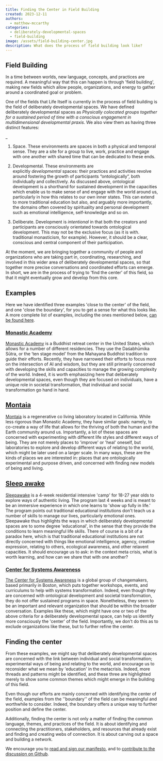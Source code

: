 ```yaml
---
title: Finding the Center in Field Building
created: 2023-12-11
authors:
  - matthew-mccarthy
categories:
  - deliberately-developmental-spaces
  - field-building
image: /assets/field-building-center.jpg
description: What does the process of field building look like?
---
```

## Field Building 

In a time between worlds, new language, concepts, and practices are required. A meaningful way that this can happen is through 'field building', making new fields which allow people, organizations, and energy to gather around a coordinated goal or problem.

One of the fields that Life Itself is currently in the process of field building is the field of deliberately developmental spaces. We have defined deliberately developmental spaces  as _Physically colocated groups together for a sustained period of time with a conscious engagement in multidimensional developmental praxis_. We also view them as having three distinct features:

_

1. Space. These environments are spaces in both a physical and temporal sense. They are a site for a group to live, work, practice and engage with one another with shared time that can be dedicated to these ends.  

2. Developmental. These environments are explicitly _developmental_ spaces: their practices and activities revolve around fostering the growth of participants “ontologically”, both individually and collectively. As discussed above, ontological development is a shorthand for sustained development in the capacities which enable us to make sense of and engage with the world around us, particularly in how this relates to our own inner states. This can extend to more traditional education but also, and arguably more importantly, the domains often covered by spirituality and personal development such as emotional intelligence, self-knowledge and so on.

3. Deliberate. Development is _intentional_ in that both the creators and participants are consciously orientated towards ontological development. This may not be the exclusive focus (as it is with. traditional monasticism, for example). However, it should be a clear, conscious and central component of their participation.


At the moment, we are bringing together a community of people and organizations who are taking part in, coordinating, researching, and involved in this wider area of deliberately developmental spaces, so that together more precise conversations and coordinated efforts can emerge. In short, we are in the process of trying to 'find the center' of this field, so that it might eventually grow and develop from this core. 

## Examples 

Here we have identified three examples 'close to the center' of the field, and one 'close  the boundary', for you to get a sense for what this looks like. A more complete list of examples, including the ones mentioned below, [can be found here](https://developmentalspaces.org/examples). 

### [Monastic Academy](https://developmentalspaces.org/monastic-academy)

[Monastic Academy](https://www.monasticacademy.com) is a Buddhist retreat center in the United States, which allows for a number of different residencies. They use the Daśabhūmika Sūtra, or the ‘ten stage model’ from the Mahayana Buddhist tradition to guide their efforts. Recently, they have narrowed their efforts to focus more on the intersection of AI and wisdom, but they are still primarily concerned with developing the skills and capacities to manage the growing complexity of the world. Indeed, it is worth emphasizing here that deliberately developmental spaces, even though they are focused on individuals, have a unique role in societal transformation, that individual and social transformation go hand in hand.

## [Montaia](https://developmentalspaces.org/montaia)

[Montaia](https://www.montaia.com/) is a regenerative co living laboratory located in California. While less rigorous than Monastic Academy, they have similar goals: namely, to co-create a way of life that allows for the thriving of both the human and the Earth community around us. Importantly, a lot of these spaces are concerned with experimenting with different life styles and different ways of being. They are not merely places to 'improve' or 'heal' oneself, but laboratories to explore and develop different ways of relating to the world, which might be later used on a larger scale. In many ways, these are the kinds of places we are interested in: places that are ontologically experimental and purpose driven, and concerned with finding new models of being and living.

## [Sleep awake](https://developmentalspaces.org/sleepawake)

[Sleepawake](https://www.sleepawake.camp/) is a 4-week residential intensive 'camp' for 18-27 year olds to explore ways of authentic living. The program last 4 weeks and is meant to be an immersive experience in which one learns to 'show up fully in life.' The program points out traditional educational institutions don't teach us a number of skills to manage our lives, particularly emotional ones. Sleepawake thus highlights the ways in which deliberately developmental spaces are to some degree 'educational', in the sense that they provide the conditions to learn meaningful life skills. There of course is a bit of a paradox here, which is that traditional educational institutions are not directly concerned with things like emotional intelligence, agency, creative expression, relating to others, ecological awareness, and other relavent capacities. It should encourage us to ask: in the context meta crisis, what is worth learning, and how can we share that with one another? 

### [Center for Systems Awareness](https://developmentalspaces.org/center-for-systems-awareness)

[The Center for Systems Awareness](https://systemsawareness.org/) is a global group of changemakers, based primarily in Boston, which puts together workshops, events, and curriculums to help with systems transformation. Indeed, even though they are concerned with ontological development and societal transformation, they do not offer sustained programs in space. Nonetheless, they seem to be an important and relevant organization that should be within the broader conversation. Examples like these, which might have one or two of the above criteria for a deliberately developmental space, can help us identify more consciously the 'center' of the field. Importantly, we don't do this as to exclude organizations like these, but to further refine the center. 

## Finding the center

From these examples, we might say that deliberately developmental spaces are concerned with the link between individual and social transformation; experimental ways of being and relating to the world, and encourage us to reconsider what we mean by 'education' in the metacrisis. Indeed, more threads and patterns might be identified, and these three are highlighted merely to show some common themes which might emerge in the building of this field. 

Even though our efforts are mainly concerned with identifying the center of the field, examples from the ''boundary'' of the field can be meaningful and worthwhile to consider. Indeed, the boundary offers a unique way to further position and define the center.  

Additionally, finding the center is not only a matter of finding the common language, themes, and practices of the field. It is about identifying and connecting the practitioners, stakeholders, and resources that already exist and finding and creating webs of connection. It is about carving out a space and building a network.

We encourage you to [read and sign our manifesto](https://developmentalspaces.org/), and to [contribute to the discussion on Github](https://github.com/orgs/life-itself/discussions/888). 


